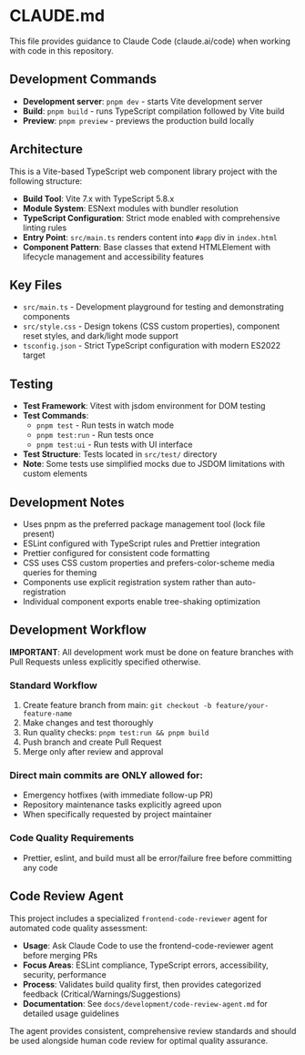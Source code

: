 # CLAUDE.md

This file provides guidance to Claude Code (claude.ai/code) when working with code in this repository.

## Development Commands

- **Development server**: `pnpm dev` - starts Vite development server
- **Build**: `pnpm build` - runs TypeScript compilation followed by Vite build
- **Preview**: `pnpm preview` - previews the production build locally

## Architecture

This is a Vite-based TypeScript web component library project with the following structure:

- **Build Tool**: Vite 7.x with TypeScript 5.8.x
- **Module System**: ESNext modules with bundler resolution
- **TypeScript Configuration**: Strict mode enabled with comprehensive linting rules
- **Entry Point**: `src/main.ts` renders content into `#app` div in `index.html`
- **Component Pattern**: Base classes that extend HTMLElement with lifecycle management and accessibility features

## Key Files

- `src/main.ts` - Development playground for testing and demonstrating components
- `src/style.css` - Design tokens (CSS custom properties), component reset styles, and dark/light mode support
- `tsconfig.json` - Strict TypeScript configuration with modern ES2022 target

## Testing

- **Test Framework**: Vitest with jsdom environment for DOM testing
- **Test Commands**:
  - `pnpm test` - Run tests in watch mode
  - `pnpm test:run` - Run tests once
  - `pnpm test:ui` - Run tests with UI interface
- **Test Structure**: Tests located in `src/test/` directory
- **Note**: Some tests use simplified mocks due to JSDOM limitations with custom elements

## Development Notes

- Uses pnpm as the preferred package management tool (lock file present)
- ESLint configured with TypeScript rules and Prettier integration
- Prettier configured for consistent code formatting
- CSS uses CSS custom properties and prefers-color-scheme media queries for theming
- Components use explicit registration system rather than auto-registration
- Individual component exports enable tree-shaking optimization

## Development Workflow

**IMPORTANT**: All development work must be done on feature branches with Pull Requests unless explicitly specified otherwise.

### Standard Workflow

1. Create feature branch from main: `git checkout -b feature/your-feature-name`
2. Make changes and test thoroughly
3. Run quality checks: `pnpm test:run && pnpm build`
4. Push branch and create Pull Request
5. Merge only after review and approval

### Direct main commits are ONLY allowed for:

- Emergency hotfixes (with immediate follow-up PR)
- Repository maintenance tasks explicitly agreed upon
- When specifically requested by project maintainer

### Code Quality Requirements

- Prettier, eslint, and build must all be error/failure free before committing any code

## Code Review Agent

This project includes a specialized `frontend-code-reviewer` agent for automated code quality assessment:

- **Usage**: Ask Claude Code to use the frontend-code-reviewer agent before merging PRs
- **Focus Areas**: ESLint compliance, TypeScript errors, accessibility, security, performance
- **Process**: Validates build quality first, then provides categorized feedback (Critical/Warnings/Suggestions)
- **Documentation**: See `docs/development/code-review-agent.md` for detailed usage guidelines

The agent provides consistent, comprehensive review standards and should be used alongside human code review for optimal quality assurance.
